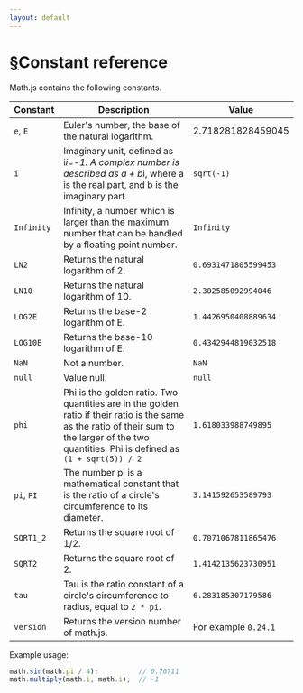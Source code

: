 ```yaml
---
layout: default
---
```


<h1 id="constant-reference"><a href="#constant-reference">&sect;</a>Constant reference</h1>

Math.js contains the following constants. 

Constant    | Description | Value
----------- | ----------- | -----
`e`, `E`    | Euler's number, the base of the natural logarithm. | 2.718281828459045
`i`         | Imaginary unit, defined as i*i=-1. A complex number is described as a + b*i, where a is the real part, and b is the imaginary part. | `sqrt(-1)`
`Infinity`  | Infinity, a number which is larger than the maximum number that can be handled by a floating point number. | `Infinity`
`LN2`       | Returns the natural logarithm of 2. | `0.6931471805599453`
`LN10`      | Returns the natural logarithm of 10. | `2.302585092994046`
`LOG2E`     | Returns the base-2 logarithm of E. | `1.4426950408889634`
`LOG10E`    | Returns the base-10 logarithm of E. | `0.4342944819032518`
`NaN`       | Not a number. | `NaN`
`null`      | Value null. | `null`
`phi`       | Phi is the golden ratio. Two quantities are in the golden ratio if their ratio is the same as the ratio of their sum to the larger of the two quantities. Phi is defined as `(1 + sqrt(5)) / 2` | `1.618033988749895`
`pi`, `PI`  | The number pi is a mathematical constant that is the ratio of a circle\'s circumference to its diameter. | `3.141592653589793`
`SQRT1_2`   | Returns the square root of 1/2. | `0.7071067811865476`
`SQRT2`     | Returns the square root of 2. | `1.4142135623730951`
`tau`       | Tau is the ratio constant of a circle\'s circumference to radius, equal to `2 * pi`. | `6.283185307179586`
`version`   | Returns the version number of math.js. | For example `0.24.1`

Example usage:

```js
math.sin(math.pi / 4);          // 0.70711
math.multiply(math.i, math.i);  // -1
```

